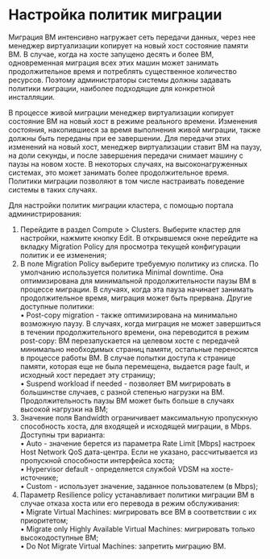 # Настройка политик миграции

Миграция ВМ интенсивно нагружает сеть передачи данных, через нее менеджер виртуализации копирует на новый хост состояние памяти ВМ. В случае, когда на хосте запущено десять и более ВМ, одновременная миграция всех этих машин может занимать продолжительное время и потреблять существенное количество ресурсов. Поэтому администраторы системы должны задавать политики миграции, наиболее подходящие для конкретной инсталляции.

В процессе живой миграции менеджер виртуализации копирует состояние ВМ на новый хост в режиме реального времени. Изменения состояния, накопившиеся за время выполнения живой миграции, также должны быть переданы при ее завершении. Для передачи этих изменений на новый хост, менеджер виртуализации ставит ВМ на паузу, на доли секунды, и после завершения передачи снимает машину с паузы на новом хосте. В некоторых случаях, на высоконагруженных системах, это может занимать более продолжительное время. Политики миграции позволяют в том числе настраивать поведение системы в таких случаях.

Для настройки политик миграции кластера, с помощью портала администрирования:

1. Перейдите в раздел Compute > Clusters. Выберите кластер для настройки, нажмите кнопку Edit. В открывшемся окне перейдите на вкладку Migration Policy для просмотра текущей конфигурации политик и ее изменения;
2. В поле Migration Policy выберите требуемую политику из списка. По умолчанию используется политика Minimal downtime. Она оптимизирована для минимальной продолжительности паузы ВМ в процессе миграции. В случаях, когда эта пауза начинает занимать продолжительное время, миграция может быть прервана. Другие доступные политики:\
   • Post-copy migration - также оптимизирована на минимально возможную паузу. В случаях, когда миграция не может завершиться в течении продолжительного времени, она переводится в режим post-copy: ВМ перезапускается на целевом хосте с передачей минимально необходимых страниц памяти, остальные переносятся в процессе работы ВМ. В случае попытки доступа к странице памяти, которая еще не была перемещена, выдается page fault, и исходный хост передает эту страницу;\
   • Suspend workload if needed - позволяет ВМ мигрировать в большинстве случаев, с разной степенью нагрузки на ВМ. Продолжительность паузы ВМ может быть больше в случаях высокой нагрузки на ВМ;
3. Значение поля Bandwidth ограничивает максимальную пропускную способность хоста, для входящей и исходящей миграции, в Mbps. Доступны три варианта:\
   • Auto - значение берется из параметра Rate Limit \[Mbps] настроек Host Network QoS дата-центра. Если не указано, рассчитывается из пропускной способности интерфейса хоста;\
   • Hypervisor default - определяется службой VDSM на хосте-источнике;\
   • Custom - использует значение, заданное пользователем (в Mbps);
4. Параметр Resilience policy устанавливает политики миграции ВМ в случае отказа хоста или его перевода в режим обслуживания:\
   • Migrate Virtual Machines: мигрировать все ВМ в соответствии с их приоритетом;\
   • Migrate only Highly Available Virtual Machines: мигрировать только высокодоступные ВМ;\
   • Do Not Migrate Virtual Machines: запретить миграцию ВМ.
